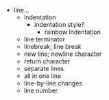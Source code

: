 - line...
    - indentation
        - indentation style?
            - rainbow indentation
    - line terminator
    - linebreak; line break
    - new line; newline character
    - return character
    - separate lines
    - all in one line
    - line-by-line changes
    - line number
